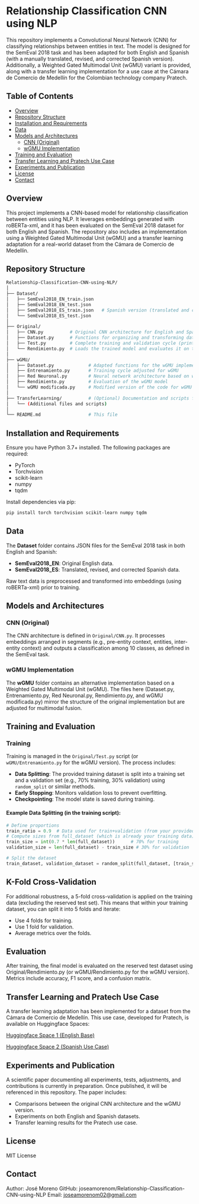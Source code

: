 # Relationship Classification CNN using NLP

This repository implements a Convolutional Neural Network (CNN) for classifying relationships between entities in text. The model is designed for the SemEval 2018 task and has been adapted for both English and Spanish (with a manually translated, revised, and corrected Spanish version). Additionally, a Weighted Gated Multimodal Unit (wGMU) variant is provided, along with a transfer learning implementation for a use case at the Cámara de Comercio de Medellín for the Colombian technology company Pratech.

## Table of Contents

- [Overview](#overview)
- [Repository Structure](#repository-structure)
- [Installation and Requirements](#installation-and-requirements)
- [Data](#data)
- [Models and Architectures](#models-and-architectures)
  - [CNN (Original)](#cnn-original)
  - [wGMU Implementation](#wgmu-implementation)
- [Training and Evaluation](#training-and-evaluation)
- [Transfer Learning and Pratech Use Case](#transfer-learning-and-pratech-use-case)
- [Experiments and Publication](#experiments-and-publication)
- [License](#license)
- [Contact](#contact)

## Overview

This project implements a CNN-based model for relationship classification between entities using NLP. It leverages embeddings generated with roBERTa-xml, and it has been evaluated on the SemEval 2018 dataset for both English and Spanish. The repository also includes an implementation using a Weighted Gated Multimodal Unit (wGMU) and a transfer learning adaptation for a real-world dataset from the Cámara de Comercio de Medellín.

## Repository Structure
```bash
Relationship-Classification-CNN-using-NLP/
│
├── Dataset/
│   ├── SemEval2018_EN_train.json
│   ├── SemEval2018_EN_test.json
│   ├── SemEval2018_ES_train.json   # Spanish version (translated and corrected)
│   └── SemEval2018_ES_test.json
│
├── Original/
│   ├── CNN.py          # Original CNN architecture for English and Spanish (10 classes)
│   ├── Dataset.py      # Functions for organizing and transforming data into embedding matrices
│   ├── Test.py         # Complete training and validation cycle (prints losses and accuracies; saves the trained model)
│   └── Rendimiento.py  # Loads the trained model and evaluates it on test data (accuracy, F1 score, confusion matrix)
│
├── wGMU/
│   ├── Dataset.py             # Adapted functions for the wGMU implementation
│   ├── Entrenamiento.py       # Training cycle adjusted for wGMU
│   ├── Red Neuronal.py        # Neural network architecture based on wGMU
│   ├── Rendimiento.py         # Evaluation of the wGMU model
│   └── wGMU modificada.py     # Modified version of the code for wGMU
│
├── TransferLearning/          # (Optional) Documentation and scripts for the Pratech use case
│   └── (Additional files and scripts)
│
└── README.md                  # This file
```

## Installation and Requirements

Ensure you have Python 3.7+ installed. The following packages are required:

- PyTorch
- Torchvision
- scikit-learn
- numpy
- tqdm

Install dependencies via pip:

```bash
pip install torch torchvision scikit-learn numpy tqdm
```


## Data

The **Dataset** folder contains JSON files for the SemEval 2018 task in both English and Spanish:
- **SemEval2018_EN**: Original English data.
- **SemEval2018_ES**: Translated, revised, and corrected Spanish data.

Raw text data is preprocessed and transformed into embeddings (using roBERTa-xml) prior to training.
## Models and Architectures

### CNN (Original)

The CNN architecture is defined in `Original/CNN.py`. It processes embeddings arranged in segments (e.g., pre-entity context, entities, inter-entity context) and outputs a classification among 10 classes, as defined in the SemEval task.
### wGMU Implementation

The **wGMU** folder contains an alternative implementation based on a Weighted Gated Multimodal Unit (wGMU). The files here (Dataset.py, Entrenamiento.py, Red Neuronal.py, Rendimiento.py, and wGMU modificada.py) mirror the structure of the original implementation but are adjusted for multimodal fusion.
## Training and Evaluation

### Training

Training is managed in the `Original/Test.py` script (or `wGMU/Entrenamiento.py` for the wGMU version). The process includes:
- **Data Splitting**: The provided training dataset is split into a training set and a validation set (e.g., 70% training, 30% validation) using `random_split` or similar methods.
- **Early Stopping**: Monitors validation loss to prevent overfitting.
- **Checkpointing**: The model state is saved during training.

#### Example Data Splitting (in the training script):

```python
# Define proportions
train_ratio = 0.9  # Data used for train+validation (from your provided training set)
# Compute sizes from full_dataset (which is already your training data)
train_size = int(0.7 * len(full_dataset))      # 70% for training
validation_size = len(full_dataset) - train_size # 30% for validation

# Split the dataset
train_dataset, validation_dataset = random_split(full_dataset, [train_size, validation_size])
```

## K-Fold Cross-Validation
For additional robustness, a 5-fold cross-validation is applied on the training data (excluding the reserved test set). This means that within your training dataset, you can split it into 5 folds and iterate:

- Use 4 folds for training.
- Use 1 fold for validation.
- Average metrics over the folds.

## Evaluation
After training, the final model is evaluated on the reserved test dataset using Original/Rendimiento.py (or wGMU/Rendimiento.py for the wGMU version). Metrics include accuracy, F1 score, and a confusion matrix.

## Transfer Learning and Pratech Use Case
A transfer learning adaptation has been implemented for a dataset from the Cámara de Comercio de Medellín. This use case, developed for Pratech, is available on Huggingface Spaces:

[Huggingface Space 1 (English Base)](https://huggingface.co/spaces/SantiagoMoreno-Col/NER_RC/tree/main/data/RC)

[Huggingface Space 2 (Spanish Use Case)](https://huggingface.co/spaces/joseamorenom02/NER_RC_ES)


## Experiments and Publication
A scientific paper documenting all experiments, tests, adjustments, and contributions is currently in preparation. Once published, it will be referenced in this repository. The paper includes:
- Comparisons between the original CNN architecture and the wGMU version.
- Experiments on both English and Spanish datasets.
- Transfer learning results for the Pratech use case.

## License
MIT License

## Contact
Author: José Moreno
GitHub: joseamorenom/Relationship-Classification-CNN-using-NLP
Email: joseamorenom02@gmail.com
